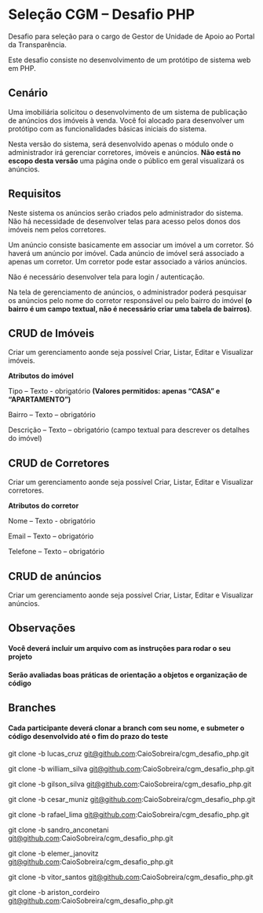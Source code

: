 # Seleção CGM – Desafio PHP

Desafio para seleção para o cargo de Gestor de Unidade de Apoio ao Portal da Transparência.

Este desafio consiste no desenvolvimento de um protótipo de sistema web em PHP.

## Cenário

Uma imobiliária solicitou o desenvolvimento de um sistema de publicação de anúncios dos imóveis à venda. Você foi alocado para desenvolver um protótipo com as funcionalidades básicas iniciais do sistema. 

Nesta versão do sistema, será desenvolvido apenas o módulo onde o administrador irá gerenciar corretores, imóveis e anúncios. **Não está no escopo desta versão** uma página onde o público em geral visualizará os anúncios.

## Requisitos

Neste sistema os anúncios serão criados pelo administrador do sistema. Não há necessidade de desenvolver telas para acesso pelos donos dos imóveis nem pelos corretores.

Um anúncio consiste basicamente em associar um imóvel a um corretor. 
Só haverá um anúncio por imóvel. Cada anúncio de imóvel será associado a apenas um corretor. Um corretor pode estar associado a vários anúncios.

Não é necessário desenvolver tela para login / autenticação.

Na tela de gerenciamento de anúncios, o administrador poderá pesquisar os anúncios pelo nome do corretor responsável ou pelo bairro do imóvel **(o bairro é um campo textual, não é necessário criar uma tabela de bairros)**. 

## CRUD de Imóveis

Criar um gerenciamento aonde seja possível Criar, Listar, Editar e Visualizar imóveis.

**Atributos do imóvel**

Tipo – Texto - obrigatório **(Valores permitidos: apenas “CASA” e “APARTAMENTO”)**

Bairro – Texto – obrigatório

Descrição – Texto – obrigatório (campo textual para descrever os detalhes do imóvel)

## CRUD de Corretores

Criar um gerenciamento aonde seja possível Criar, Listar, Editar e Visualizar corretores.

**Atributos do corretor**

Nome – Texto - obrigatório

Email – Texto – obrigatório

Telefone – Texto – obrigatório

## CRUD  de anúncios

Criar um gerenciamento aonde seja possível Criar, Listar, Editar e Visualizar anúncios.

## Observações

#### Você deverá incluir um arquivo com as instruções para rodar o seu projeto

#### Serão avaliadas boas práticas de orientação a objetos e organização de código

## Branches

#### Cada participante deverá clonar a branch com seu nome, e submeter o código desenvolvido até o fim do prazo do teste

git clone -b lucas_cruz git@github.com:CaioSobreira/cgm_desafio_php.git

git clone -b william_silva git@github.com:CaioSobreira/cgm_desafio_php.git

git clone -b gilson_silva git@github.com:CaioSobreira/cgm_desafio_php.git

git clone -b cesar_muniz git@github.com:CaioSobreira/cgm_desafio_php.git

git clone -b rafael_lima git@github.com:CaioSobreira/cgm_desafio_php.git

git clone -b sandro_anconetani git@github.com:CaioSobreira/cgm_desafio_php.git

git clone -b elemer_janovitz git@github.com:CaioSobreira/cgm_desafio_php.git

git clone -b vitor_santos git@github.com:CaioSobreira/cgm_desafio_php.git

git clone -b ariston_cordeiro git@github.com:CaioSobreira/cgm_desafio_php.git

